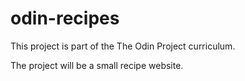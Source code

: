 # odin-recipes
This project is part of the The Odin Project curriculum.

The project will be a small recipe website.

